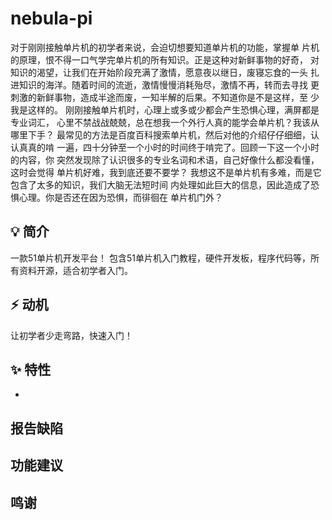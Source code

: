 # nebula-pi

对于刚刚接触单片机的初学者来说，会迫切想要知道单片机的功能，掌握单 片机的原理，恨不得一口气学完单片机的所有知识。正是这种对新鲜事物的好奇， 对知识的渴望，让我们在开始阶段充满了激情，愿意夜以继日，废寝忘食的一头 扎进知识的海洋。随着时间的流逝，激情慢慢消耗殆尽，激情不再，转而去寻找 更刺激的新鲜事物，造成半途而废，一知半解的后果。不知道你是不是这样，至 少我是这样的。 刚刚接触单片机时，心理上或多或少都会产生恐惧心理，满屏都是专业词汇， 心里不禁战战兢兢，总在想我一个外行人真的能学会单片机？我该从哪里下手？ 最常见的方法是百度百科搜索单片机，然后对他的介绍仔仔细细，认认真真的啃 一遍，四十分钟至一个小时的时间终于啃完了。回顾一下这一个小时的内容，你 突然发现除了认识很多的专业名词和术语，自己好像什么都没看懂，这时会觉得 单片机好难，我到底还要不要学？ 我想这不是单片机有多难，而是它包含了太多的知识，我们大脑无法短时间 内处理如此巨大的信息，因此造成了恐惧心理。你是否还在因为恐惧，而徘徊在 单片机门外？

## 💡 简介

一款51单片机开发平台！ 包含51单片机入门教程，硬件开发板，程序代码等，所有资料开源，适合初学者入门。

## ⚡ 动机

让初学者少走弯路，快速入门！


## ✨ 特性

-

## 报告缺陷



## 功能建议



## 鸣谢
